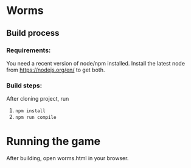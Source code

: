 # Worms

## Build process

### Requirements:

You need a recent version of node/npm installed.
Install the latest node from https://nodejs.org/en/ to get both.

### Build steps:

After cloning project, run

1. `npm install`
1. `npm run compile`

# Running the game

After building, open worms.html in your browser.

